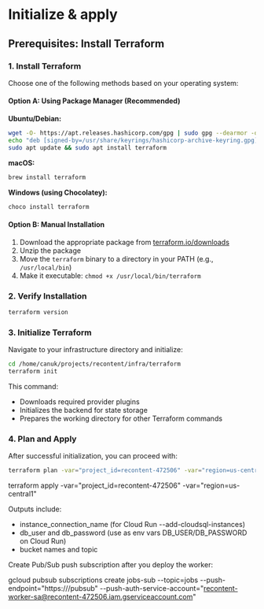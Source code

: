 # Initialize & apply

## Prerequisites: Install Terraform

### 1. Install Terraform

Choose one of the following methods based on your operating system:

#### Option A: Using Package Manager (Recommended)

**Ubuntu/Debian:**
```bash
wget -O- https://apt.releases.hashicorp.com/gpg | sudo gpg --dearmor -o /usr/share/keyrings/hashicorp-archive-keyring.gpg
echo "deb [signed-by=/usr/share/keyrings/hashicorp-archive-keyring.gpg] https://apt.releases.hashicorp.com $(lsb_release -cs) main" | sudo tee /etc/apt/sources.list.d/hashicorp.list
sudo apt update && sudo apt install terraform
```

**macOS:**
```bash
brew install terraform
```

**Windows (using Chocolatey):**
```bash
choco install terraform
```

#### Option B: Manual Installation

1. Download the appropriate package from [terraform.io/downloads](https://www.terraform.io/downloads.html)
2. Unzip the package
3. Move the `terraform` binary to a directory in your PATH (e.g., `/usr/local/bin`)
4. Make it executable: `chmod +x /usr/local/bin/terraform`

### 2. Verify Installation

```bash
terraform version
```

### 3. Initialize Terraform

Navigate to your infrastructure directory and initialize:

```bash
cd /home/canuk/projects/recontent/infra/terraform
terraform init
```

This command:
- Downloads required provider plugins
- Initializes the backend for state storage
- Prepares the working directory for other Terraform commands

### 4. Plan and Apply

After successful initialization, you can proceed with:

```bash
terraform plan -var="project_id=recontent-472506" -var="region=us-central1"
```
terraform apply -var="project_id=recontent-472506" -var="region=us-central1"

Outputs include:

- instance_connection_name (for Cloud Run --add-cloudsql-instances)
- db_user and db_password (use as env vars DB_USER/DB_PASSWORD on Cloud Run)
- bucket names and topic

Create Pub/Sub push subscription after you deploy the worker:

gcloud pubsub subscriptions create jobs-sub       --topic=jobs       --push-endpoint="https://<worker-url>/pubsub"       --push-auth-service-account="recontent-worker-sa@recontent-472506.iam.gserviceaccount.com"
